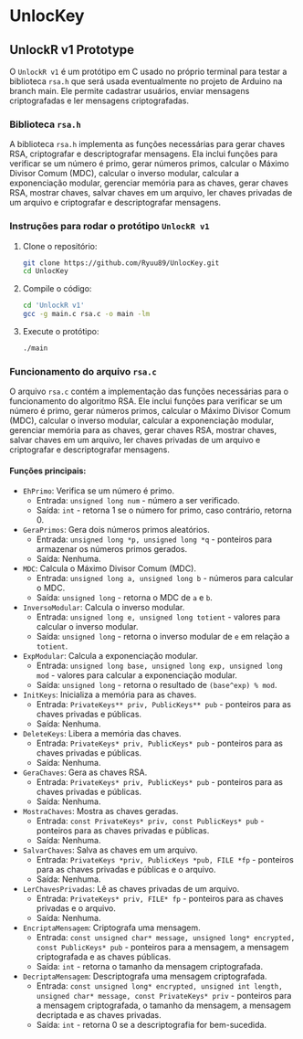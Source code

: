 # UnlocKey

## UnlockR v1 Prototype

O `UnlockR v1` é um protótipo em C usado no próprio terminal para testar a biblioteca `rsa.h` que será usada eventualmente no projeto de Arduino na branch main. Ele permite cadastrar usuários, enviar mensagens criptografadas e ler mensagens criptografadas.

### Biblioteca `rsa.h`

A biblioteca `rsa.h` implementa as funções necessárias para gerar chaves RSA, criptografar e descriptografar mensagens. Ela inclui funções para verificar se um número é primo, gerar números primos, calcular o Máximo Divisor Comum (MDC), calcular o inverso modular, calcular a exponenciação modular, gerenciar memória para as chaves, gerar chaves RSA, mostrar chaves, salvar chaves em um arquivo, ler chaves privadas de um arquivo e criptografar e descriptografar mensagens.

### Instruções para rodar o protótipo `UnlockR v1`

1. Clone o repositório:
   ```sh
   git clone https://github.com/Ryuu89/UnlocKey.git
   cd UnlocKey
   ```

2. Compile o código:
   ```sh
   cd 'UnlockR v1'
   gcc -g main.c rsa.c -o main -lm
   ```

3. Execute o protótipo:
   ```sh
   ./main
   ```

### Funcionamento do arquivo `rsa.c`

O arquivo `rsa.c` contém a implementação das funções necessárias para o funcionamento do algoritmo RSA. Ele inclui funções para verificar se um número é primo, gerar números primos, calcular o Máximo Divisor Comum (MDC), calcular o inverso modular, calcular a exponenciação modular, gerenciar memória para as chaves, gerar chaves RSA, mostrar chaves, salvar chaves em um arquivo, ler chaves privadas de um arquivo e criptografar e descriptografar mensagens.

#### Funções principais:

- `EhPrimo`: Verifica se um número é primo.
  - Entrada: `unsigned long num` - número a ser verificado.
  - Saída: `int` - retorna 1 se o número for primo, caso contrário, retorna 0.
- `GeraPrimos`: Gera dois números primos aleatórios.
  - Entrada: `unsigned long *p, unsigned long *q` - ponteiros para armazenar os números primos gerados.
  - Saída: Nenhuma.
- `MDC`: Calcula o Máximo Divisor Comum (MDC).
  - Entrada: `unsigned long a, unsigned long b` - números para calcular o MDC.
  - Saída: `unsigned long` - retorna o MDC de `a` e `b`.
- `InversoModular`: Calcula o inverso modular.
  - Entrada: `unsigned long e, unsigned long totient` - valores para calcular o inverso modular.
  - Saída: `unsigned long` - retorna o inverso modular de `e` em relação a `totient`.
- `ExpModular`: Calcula a exponenciação modular.
  - Entrada: `unsigned long base, unsigned long exp, unsigned long mod` - valores para calcular a exponenciação modular.
  - Saída: `unsigned long` - retorna o resultado de `(base^exp) % mod`.
- `InitKeys`: Inicializa a memória para as chaves.
  - Entrada: `PrivateKeys** priv, PublicKeys** pub` - ponteiros para as chaves privadas e públicas.
  - Saída: Nenhuma.
- `DeleteKeys`: Libera a memória das chaves.
  - Entrada: `PrivateKeys* priv, PublicKeys* pub` - ponteiros para as chaves privadas e públicas.
  - Saída: Nenhuma.
- `GeraChaves`: Gera as chaves RSA.
  - Entrada: `PrivateKeys* priv, PublicKeys* pub` - ponteiros para as chaves privadas e públicas.
  - Saída: Nenhuma.
- `MostraChaves`: Mostra as chaves geradas.
  - Entrada: `const PrivateKeys* priv, const PublicKeys* pub` - ponteiros para as chaves privadas e públicas.
  - Saída: Nenhuma.
- `SalvarChaves`: Salva as chaves em um arquivo.
  - Entrada: `PrivateKeys *priv, PublicKeys *pub, FILE *fp` - ponteiros para as chaves privadas e públicas e o arquivo.
  - Saída: Nenhuma.
- `LerChavesPrivadas`: Lê as chaves privadas de um arquivo.
  - Entrada: `PrivateKeys* priv, FILE* fp` - ponteiros para as chaves privadas e o arquivo.
  - Saída: Nenhuma.
- `EncriptaMensagem`: Criptografa uma mensagem.
  - Entrada: `const unsigned char* message, unsigned long* encrypted, const PublicKeys* pub` - ponteiros para a mensagem, a mensagem criptografada e as chaves públicas.
  - Saída: `int` - retorna o tamanho da mensagem criptografada.
- `DecriptaMensagem`: Descriptografa uma mensagem criptografada.
  - Entrada: `const unsigned long* encrypted, unsigned int length, unsigned char* message, const PrivateKeys* priv` - ponteiros para a mensagem criptografada, o tamanho da mensagem, a mensagem decriptada e as chaves privadas.
  - Saída: `int` - retorna 0 se a descriptografia for bem-sucedida.
